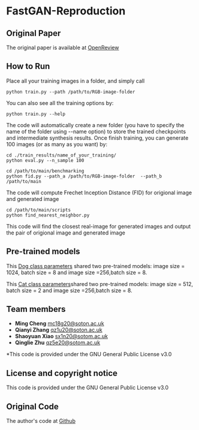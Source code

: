 # FastGAN-Reproduction

## Original Paper
The original paper is available at [OpenReview](https://openreview.net/forum?id=1Fqg133qRaI)

## How to Run
Place all your training images in a folder, and simply call
```
python train.py --path /path/to/RGB-image-folder
```
You can also see all the training options by:
```
python train.py --help
```
The code will automatically create a new folder (you have to specify the name of the folder using --name option) to store the trained checkpoints and intermediate synthesis results.
Once finish training, you can generate 100 images (or as many as you want) by:
```
cd ./train_results/name_of_your_training/
python eval.py --n_sample 100 
```

```
cd /path/to/main/benchmarking
python fid.py --path_a /path/to/RGB-image-folder  --path_b /path/to/main
```
The code will compute  Frechet Inception Distance (FID) for origional image and generated image

```
cd /path/to/main/scripts
python find_nearest_neighbor.py
```
This code will find the closest real-image for generated images and output the pair of origional image and generated image


## Pre-trained models
This [Dog class parameters](https://drive.google.com/drive/folders/1hReq_bFW-2xU8FmOfE78YQBko6aNV-25) shared two pre-trained models: image size = 1024, batch size = 8 and image size =256,batch size = 8. 

This [Cat class parameters](https://drive.google.com/drive/folders/1QEvdZlQhHZAenWyvVrESjKPQNGQT5SHN?usp=sharing)shared two pre-trained models: image size = 512, batch size = 2 and image size =256,batch size = 8.



## Team members
* **Ming Cheng** [mc18g20@soton.ac.uk]() 
* **Qianyi Zhang** [qz1u20@soton.ac.uk]() 
* **Shaoyuan Xiao** [sx1n20@sotom.ac.uk]() 
* **Qinglie Zhu** [qz5e20@sotom.ac.uk]() 


*This code is provided under the GNU General Public License v3.0
## License and copyright notice
This code is provided under the GNU General Public License v3.0

## Original Code
The author's code at [Github](https://github.com/odegeasslbc/FastGAN-pytorch)
